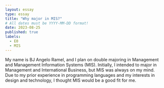 ```yaml
---
layout: essay
type: essay
title: "Why major in MIS?"
# All dates must be YYYY-MM-DD format!
date: 2023-08-25
published: true
labels:
  - E0
  - MIS
---
```

My name is BJ Angelo Ramel, and I plan on double majoring in Management and Management Information Systems (MIS). Initially, I intended to major in Management and International Business, but MIS was always on my mind. Due to my prior experience in programming languages and my interests in design and technology, I thought MIS would be a good fit for me.

